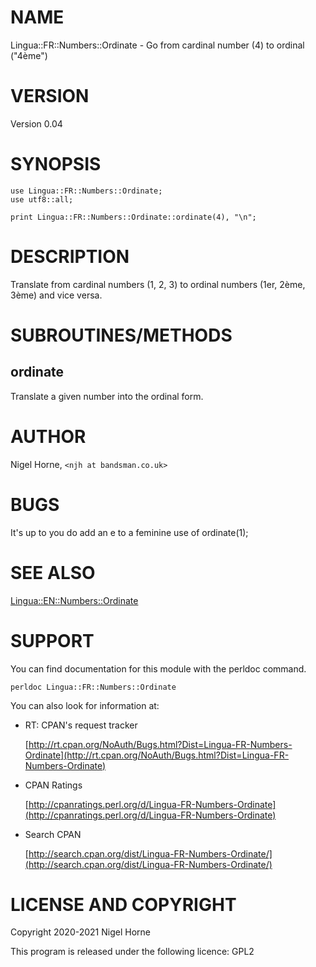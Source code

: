 # NAME

Lingua::FR::Numbers::Ordinate - Go from cardinal number (4) to ordinal ("4ème")

# VERSION

Version 0.04

# SYNOPSIS

    use Lingua::FR::Numbers::Ordinate;
    use utf8::all;

    print Lingua::FR::Numbers::Ordinate::ordinate(4), "\n";

# DESCRIPTION

Translate from cardinal numbers (1, 2, 3) to ordinal numbers (1er, 2ème, 3ème)
and vice versa.

# SUBROUTINES/METHODS

## ordinate

Translate a given number into the ordinal form.

# AUTHOR

Nigel Horne, `<njh at bandsman.co.uk>`

# BUGS

It's up to you do add an e to a feminine use of ordinate(1);

# SEE ALSO

[Lingua::EN::Numbers::Ordinate](https://metacpan.org/pod/Lingua%3A%3AEN%3A%3ANumbers%3A%3AOrdinate)

# SUPPORT

You can find documentation for this module with the perldoc command.

    perldoc Lingua::FR::Numbers::Ordinate

You can also look for information at:

- RT: CPAN's request tracker

    [http://rt.cpan.org/NoAuth/Bugs.html?Dist=Lingua-FR-Numbers-Ordinate](http://rt.cpan.org/NoAuth/Bugs.html?Dist=Lingua-FR-Numbers-Ordinate)

- CPAN Ratings

    [http://cpanratings.perl.org/d/Lingua-FR-Numbers-Ordinate](http://cpanratings.perl.org/d/Lingua-FR-Numbers-Ordinate)

- Search CPAN

    [http://search.cpan.org/dist/Lingua-FR-Numbers-Ordinate/](http://search.cpan.org/dist/Lingua-FR-Numbers-Ordinate/)

# LICENSE AND COPYRIGHT

Copyright 2020-2021 Nigel Horne

This program is released under the following licence: GPL2
